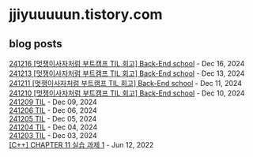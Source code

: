 # jjiyuuuuun.tistory.com
## blog posts
[241216 [멋쟁이사자처럼 부트캠프 TIL 회고] Back-End school](https://jjiyuuuuun.tistory.com/30) - Dec 16, 2024<br>
[241213 [멋쟁이사자처럼 부트캠프 TIL 회고] Back-End school](https://jjiyuuuuun.tistory.com/29) - Dec 13, 2024<br>
[241211 [멋쟁이사자처럼 부트캠프 TIL 회고] Back-End school](https://jjiyuuuuun.tistory.com/28) - Dec 11, 2024<br>
[241210  [멋쟁이사자처럼 부트캠프 TIL 회고] Back-End school](https://jjiyuuuuun.tistory.com/27) - Dec 10, 2024<br>
[241209 TIL](https://jjiyuuuuun.tistory.com/26) - Dec 09, 2024<br>
[241206 TIL](https://jjiyuuuuun.tistory.com/25) - Dec 06, 2024<br>
[241205 TIL](https://jjiyuuuuun.tistory.com/24) - Dec 05, 2024<br>
[241204 TIL](https://jjiyuuuuun.tistory.com/23) - Dec 04, 2024<br>
[241203 TIL](https://jjiyuuuuun.tistory.com/22) - Dec 03, 2024<br>
[[C++] CHAPTER 11 실습 과제 1](https://jjiyuuuuun.tistory.com/21) - Jun 12, 2022<br>
